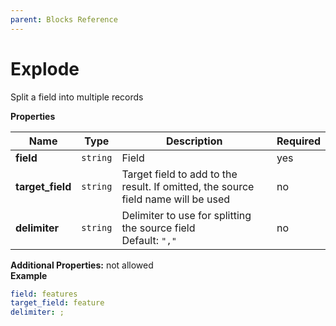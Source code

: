 ```yaml
---
parent: Blocks Reference
---
```


# Explode

Split a field into multiple records


**Properties**

|Name|Type|Description|Required|
|----|----|-----------|--------|
|**field**|`string`|Field<br/>|yes|
|**target\_field**|`string`|Target field to add to the result. If omitted, the source field name will be used<br/>|no|
|**delimiter**|`string`|Delimiter to use for splitting the source field<br/>Default: `","`<br/>|no|

**Additional Properties:** not allowed  
**Example**

```yaml
field: features
target_field: feature
delimiter: ;

```


